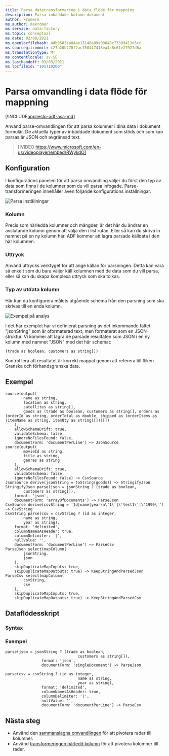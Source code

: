 ```yaml
---
title: Parsa datatransformering i data flöde för mappning
description: Parsa inbäddade kolumn dokument
author: kromerm
ms.author: makromer
ms.service: data-factory
ms.topic: conceptual
ms.date: 02/08/2021
ms.openlocfilehash: 4db9503ea84ae13148a89a03048c73399413e5cc
ms.sourcegitcommit: c27a20b278f2ac758447418ea4c8c61e27927d6a
ms.translationtype: MT
ms.contentlocale: sv-SE
ms.lasthandoff: 03/03/2021
ms.locfileid: "101710200"
---
```

# <a name="parse-transformation-in-mapping-data-flow"></a>Parsa omvandling i data flöde för mappning

[!INCLUDE[appliesto-adf-asa-md](includes/appliesto-adf-asa-md.md)]

Använd parse-omvandlingen för att parsa kolumner i dina data i dokument formulär. De aktuella typer av inbäddade dokument som stöds och som kan parsas är JSON och avgränsad text.

> [!VIDEO https://www.microsoft.com/en-us/videoplayer/embed/RWykdO]

## <a name="configuration"></a>Konfiguration

I konfigurations panelen för att parsa omvandling väljer du först den typ av data som finns i de kolumner som du vill parsa infogade. Parse-transformeringen innehåller även följande konfigurations inställningar.

![Parsa inställningar](media/data-flow/data-flow-parse-1.png "Parsa")

### <a name="column"></a>Kolumn

Precis som härledda kolumner och mängder, är det här du ändrar en avslutande kolumn genom att välja den i list rutan. Eller så kan du skriva in namnet på en ny kolumn här. ADF kommer att lagra parsade källdata i den här kolumnen.

### <a name="expression"></a>Uttryck

Använd uttrycks verktyget för att ange källan för parsningen. Detta kan vara så enkelt som du bara väljer käll kolumnen med de data som du vill parsa, eller så kan du skapa komplexa uttryck som ska tolkas.

### <a name="output-column-type"></a>Typ av utdata kolumn

Här kan du konfigurera målets utgående schema från den parsning som ska skrivas till en enda kolumn.

![Exempel på analys](media/data-flow/data-flow-parse-2.png "Exempel på analys")

I det här exemplet har vi definierat parsning av det inkommande fältet "jsonString" som är oformaterad text, men formaterat som en JSON-struktur. Vi kommer att lagra de parsade resultaten som JSON i en ny kolumn med namnet "JSON" med det här schemat:

```(trade as boolean, customers as string[])```

Kontrol lera att resultatet är korrekt mappat genom att referera till fliken Granska och förhandsgranska data.

## <a name="examples"></a>Exempel

```
source(output(
        name as string,
        location as string,
        satellites as string[],
        goods as (trade as boolean, customers as string[], orders as (orderId as string, orderTotal as double, shipped as (orderItems as (itemName as string, itemQty as string)[]))[])
    ),
    allowSchemaDrift: true,
    validateSchema: false,
    ignoreNoFilesFound: false,
    documentForm: 'documentPerLine') ~> JsonSource
source(output(
        movieId as string,
        title as string,
        genres as string
    ),
    allowSchemaDrift: true,
    validateSchema: false,
    ignoreNoFilesFound: false) ~> CsvSource
JsonSource derive(jsonString = toString(goods)) ~> StringifyJson
StringifyJson parse(json = jsonString ? (trade as boolean,
        customers as string[]),
    format: 'json',
    documentForm: 'arrayOfDocuments') ~> ParseJson
CsvSource derive(csvString = 'Id|name|year\n\'1\'|\'test1\'|\'1999\'') ~> CsvString
CsvString parse(csv = csvString ? (id as integer,
        name as string,
        year as string),
    format: 'delimited',
    columnNamesAsHeader: true,
    columnDelimiter: '|',
    nullValue: '',
    documentForm: 'documentPerLine') ~> ParseCsv
ParseJson select(mapColumn(
        jsonString,
        json
    ),
    skipDuplicateMapInputs: true,
    skipDuplicateMapOutputs: true) ~> KeepStringAndParsedJson
ParseCsv select(mapColumn(
        csvString,
        csv
    ),
    skipDuplicateMapInputs: true,
    skipDuplicateMapOutputs: true) ~> KeepStringAndParsedCsv
```

## <a name="data-flow-script"></a>Dataflödesskript

### <a name="syntax"></a>Syntax

### <a name="examples"></a>Exempel

```
parse(json = jsonString ? (trade as boolean,
                                customers as string[]),
                format: 'json',
                documentForm: 'singleDocument') ~> ParseJson

parse(csv = csvString ? (id as integer,
                                name as string,
                                year as string),
                format: 'delimited',
                columnNamesAsHeader: true,
                columnDelimiter: '|',
                nullValue: '',
                documentForm: 'documentPerLine') ~> ParseCsv
```    

## <a name="next-steps"></a>Nästa steg

* Använd den [sammanslagna omvandlingen](data-flow-flatten.md) för att pivotera rader till kolumner.
* Använd [transformeringen härledd kolumn](data-flow-derived-column.md) för att pivotera kolumner till rader.
